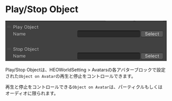 
# Play/Stop Object
![PlayStopObject](img/PlayStopObject.jpg)

Play/Stop Objectは、HEOWorldSetting > Avatarsの各アバターブロックで設定された`Object on Avatar`の再生と停止をコントロールできます。

再生と停止をコントロールできる`Object on Avatar`は、パーティクルもしくはオーディオに限られます。